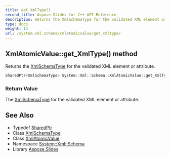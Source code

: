 ```yaml
---
title: get_XmlType()
second_title: Aspose.Slides for C++ API Reference
description: Returns the XmlSchemaType for the validated XML element or attribute.
type: docs
weight: 14
url: /system.xml.schema/xmlatomicvalue/get_xmltype/
---
```

## XmlAtomicValue::get_XmlType() method


Returns the [XmlSchemaType](../../xmlschematype/) for the validated XML element or attribute.

```cpp
SharedPtr<XmlSchemaType> System::Xml::Schema::XmlAtomicValue::get_XmlType() override
```


### Return Value

The [XmlSchemaType](../../xmlschematype/) for the validated XML element or attribute.

## See Also

* Typedef [SharedPtr](../../../system/sharedptr/)
* Class [XmlSchemaType](../../xmlschematype/)
* Class [XmlAtomicValue](../)
* Namespace [System::Xml::Schema](../../)
* Library [Aspose.Slides](../../../)